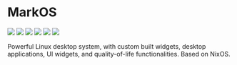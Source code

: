 # MarkOS
<div>
    <span>
        <img src="https://img.shields.io/badge/-nix-5277C3?style=for-the-badge&logo=nixos&logoColor=white"/>
        <img src="https://img.shields.io/badge/-go-00ADD8?style=for-the-badge&logo=go&logoColor=white"/>
        <img src="https://img.shields.io/badge/-javascript-F7DF1E?style=for-the-badge&logo=javascript&logoColor=black"/>
        <img src="https://img.shields.io/badge/-bun-black?style=for-the-badge&logo=bun&logoColor=white"/>
        <img src="https://img.shields.io/badge/-lua-2C2D72?style=for-the-badge&logo=lua&logoColor=white"/>
        <img src="https://img.shields.io/badge/-bash-4EAA25?style=for-the-badge&logo=gnu-bash&logoColor=white"/>
    </span>
</div>

Powerful Linux desktop system, with custom built widgets, desktop applications, UI widgets, and quality-of-life functionalities. Based on NixOS.